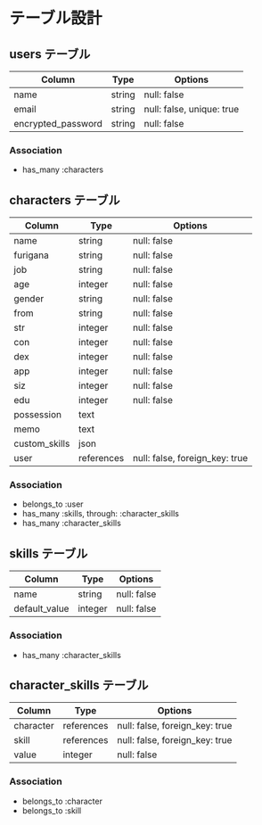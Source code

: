 # テーブル設計

## users テーブル

| Column              | Type   | Options     |
| ------------------- | ------ | ----------- |
| name                | string | null: false |
| email               | string | null: false, unique: true |
| encrypted_password  | string | null: false |

### Association

- has_many :characters

## characters テーブル

| Column        | Type       | Options     |
| ------------- | ---------- | ----------- |
| name          | string     | null: false |
| furigana      | string     | null: false |
| job           | string     | null: false |
| age           | integer    | null: false |
| gender        | string     | null: false |
| from          | string     | null: false |
| str           | integer    | null: false |
| con           | integer    | null: false |
| dex           | integer    | null: false |
| app           | integer    | null: false |
| siz           | integer    | null: false |
| edu           | integer    | null: false |
| possession    | text       |             |
| memo          | text       |             |
| custom_skills | json       |             |
| user          | references | null: false, foreign_key: true |

### Association

- belongs_to :user
- has_many :skills, through: :character_skills
- has_many :character_skills

## skills テーブル

| Column        | Type       | Options     |
| ------------- | ---------- | ----------- |
| name          | string     | null: false |
| default_value | integer    | null: false |

### Association

- has_many :character_skills

## character_skills テーブル

| Column        | Type       | Options     |
| ------------- | ---------- | ----------- |
| character     | references | null: false, foreign_key: true |
| skill         | references | null: false, foreign_key: true |
| value         | integer    | null: false |

### Association

- belongs_to :character
- belongs_to :skill